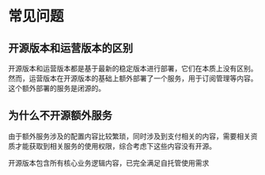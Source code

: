 # 常见问题

## 开源版本和运营版本的区别

开源版本和运营版本都是基于最新的稳定版本进行部署，它们在本质上没有区别。然而，运营版本在开源版本的基础上额外部署了一个服务，用于订阅管理等内容。这个额外部署的服务是闭源的。

## 为什么不开源额外服务

由于额外服务涉及的配置内容比较繁琐，同时涉及到支付相关的内容，需要相关资质才能获取到相关服务的使用权限，综合考虑下这些内容没有开源。

开源版本包含所有核心业务逻辑内容，已完全满足自托管使用需求
